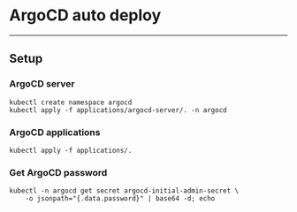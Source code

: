 # ArgoCD auto deploy

---
## Setup
### ArgoCD server
```argocd setup
kubectl create namespace argocd
kubectl apply -f applications/argocd-server/. -n argocd
```
### ArgoCD applications
```
kubectl apply -f applications/.
```

### Get ArgoCD password
```
kubectl -n argocd get secret argocd-initial-admin-secret \
    -o jsonpath="{.data.password}" | base64 -d; echo
```
